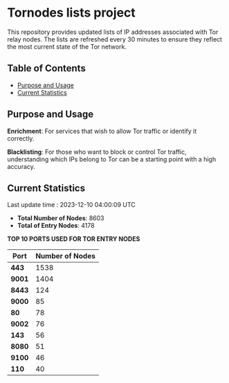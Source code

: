 # Tornodes lists project

This repository provides updated lists of IP addresses associated with Tor relay nodes. The lists are refreshed every 30 minutes to ensure they reflect the most current state of the Tor network.

## Table of Contents

- [Purpose and Usage](#purpose-and-usage)
- [Current Statistics](#current-statistics)


## Purpose and Usage

**Enrichment**: For services that wish to allow Tor traffic or identify it correctly.

**Blacklisting**: For those who want to block or control Tor traffic, understanding which IPs belong to Tor can be a starting point with a high accuracy.

## Current Statistics

Last update time : 2023-12-10 04:00:09 UTC

- **Total Number of Nodes**: 8603
- **Total of Entry Nodes**: 4178

**TOP 10 PORTS USED FOR TOR ENTRY NODES**

| **Port** | **Number of Nodes** |
|------|-----------------|
| **443**   | 1538  |
| **9001**   | 1404  |
| **8443**   | 124  |
| **9000**   | 85  |
| **80**   | 78  |
| **9002**   | 76  |
| **143**   | 56  |
| **8080**   | 51  |
| **9100**   | 46  |
| **110**   | 40  |

